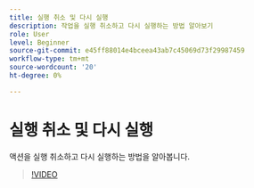 ```yaml
---
title: 실행 취소 및 다시 실행
description: 작업을 실행 취소하고 다시 실행하는 방법 알아보기
role: User
level: Beginner
source-git-commit: e45ff88014e4bceea43ab7c45069d73f29987459
workflow-type: tm+mt
source-wordcount: '20'
ht-degree: 0%

---
```


# 실행 취소 및 다시 실행

액션을 실행 취소하고 다시 실행하는 방법을 알아봅니다.

>[!VIDEO](https://video.tv.adobe.com/v/3420216?quality=12&learn=on&hidetitle=true)
